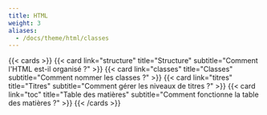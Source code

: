```yaml
---
title: HTML
weight: 3
aliases: 
  - /docs/theme/html/classes
---
```


{{< cards >}}
  {{< card link="structure" title="Structure" subtitle="Comment l'HTML est-il organisé ?" >}}
  {{< card link="classes" title="Classes" subtitle="Comment nommer les classes ?" >}}
  {{< card link="titres" title="Titres" subtitle="Comment gérer les niveaux de titres ?" >}}
  {{< card link="toc" title="Table des matières" subtitle="Comment fonctionne la table des matières ?" >}}
{{< /cards >}}
